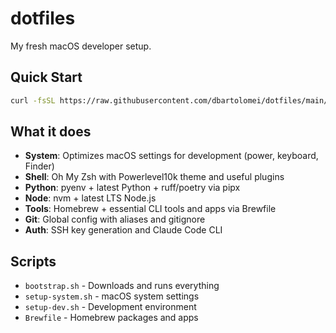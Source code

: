 # dotfiles

My fresh macOS developer setup.

## Quick Start

```bash
curl -fsSL https://raw.githubusercontent.com/dbartolomei/dotfiles/main/bootstrap.sh | bash
```

## What it does

- **System**: Optimizes macOS settings for development (power, keyboard, Finder)
- **Shell**: Oh My Zsh with Powerlevel10k theme and useful plugins
- **Python**: pyenv + latest Python + ruff/poetry via pipx
- **Node**: nvm + latest LTS Node.js
- **Tools**: Homebrew + essential CLI tools and apps via Brewfile
- **Git**: Global config with aliases and gitignore
- **Auth**: SSH key generation and Claude Code CLI

## Scripts

- `bootstrap.sh` - Downloads and runs everything
- `setup-system.sh` - macOS system settings
- `setup-dev.sh` - Development environment
- `Brewfile` - Homebrew packages and apps

